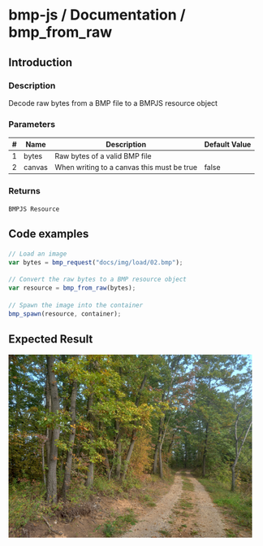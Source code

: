 # bmp-js / Documentation / bmp_from_raw

## Introduction

### Description

Decode raw bytes from a BMP file to a BMPJS resource object

### Parameters

|#|Name|Description|Default Value|
|-|-|-|-|
|1|bytes|Raw bytes of a valid BMP file||
|2|canvas|When writing to a canvas this must be true|false|

### Returns
`BMPJS Resource`

## Code examples

```js
// Load an image
var bytes = bmp_request("docs/img/load/02.bmp");

// Convert the raw bytes to a BMP resource object
var resource = bmp_from_raw(bytes);

// Spawn the image into the container
bmp_spawn(resource, container);
```

## Expected Result

![expected-result](./img/005.png)
